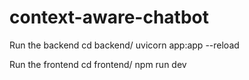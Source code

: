 # context-aware-chatbot
 
Run the backend
cd backend/
uvicorn app:app --reload

Run the frontend
cd frontend/
npm run dev
